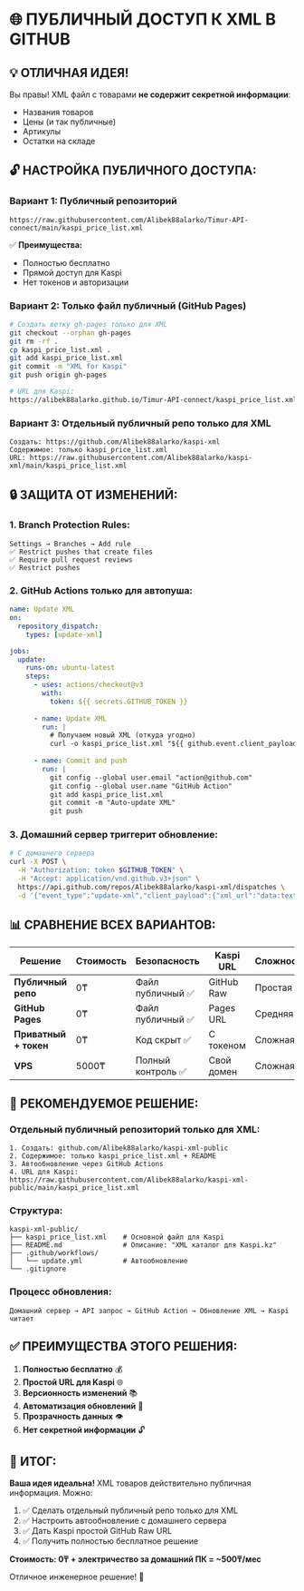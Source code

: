 # 🌐 ПУБЛИЧНЫЙ ДОСТУП К XML В GITHUB

## 💡 **ОТЛИЧНАЯ ИДЕЯ!**

Вы правы! XML файл с товарами **не содержит секретной информации**:
- Названия товаров
- Цены (и так публичные)
- Артикулы
- Остатки на складе

## 🔓 **НАСТРОЙКА ПУБЛИЧНОГО ДОСТУПА:**

### **Вариант 1: Публичный репозиторий**
```
https://raw.githubusercontent.com/Alibek88alarko/Timur-API-connect/main/kaspi_price_list.xml
```
✅ **Преимущества:**
- Полностью бесплатно
- Прямой доступ для Kaspi
- Нет токенов и авторизации

### **Вариант 2: Только файл публичный (GitHub Pages)**
```bash
# Создать ветку gh-pages только для XML
git checkout --orphan gh-pages
git rm -rf .
cp kaspi_price_list.xml .
git add kaspi_price_list.xml
git commit -m "XML for Kaspi"
git push origin gh-pages

# URL для Kaspi:
https://alibek88alarko.github.io/Timur-API-connect/kaspi_price_list.xml
```

### **Вариант 3: Отдельный публичный репо только для XML**
```
Создать: https://github.com/Alibek88alarko/kaspi-xml
Содержимое: только kaspi_price_list.xml
URL: https://raw.githubusercontent.com/Alibek88alarko/kaspi-xml/main/kaspi_price_list.xml
```

## 🔒 **ЗАЩИТА ОТ ИЗМЕНЕНИЙ:**

### **1. Branch Protection Rules:**
```
Settings → Branches → Add rule
✅ Restrict pushes that create files
✅ Require pull request reviews
✅ Restrict pushes
```

### **2. GitHub Actions только для автопуша:**
```yaml
name: Update XML
on:
  repository_dispatch:
    types: [update-xml]

jobs:
  update:
    runs-on: ubuntu-latest
    steps:
      - uses: actions/checkout@v3
        with:
          token: ${{ secrets.GITHUB_TOKEN }}
      
      - name: Update XML
        run: |
          # Получаем новый XML (откуда угодно)
          curl -o kaspi_price_list.xml "${{ github.event.client_payload.xml_url }}"
          
      - name: Commit and push
        run: |
          git config --global user.email "action@github.com"
          git config --global user.name "GitHub Action"
          git add kaspi_price_list.xml
          git commit -m "Auto-update XML"
          git push
```

### **3. Домашний сервер триггерит обновление:**
```bash
# С домашнего сервера
curl -X POST \
  -H "Authorization: token $GITHUB_TOKEN" \
  -H "Accept: application/vnd.github.v3+json" \
  https://api.github.com/repos/Alibek88alarko/kaspi-xml/dispatches \
  -d '{"event_type":"update-xml","client_payload":{"xml_url":"data:text/xml;base64,base64_encoded_xml"}}'
```

## 📊 **СРАВНЕНИЕ ВСЕХ ВАРИАНТОВ:**

| Решение | Стоимость | Безопасность | Kaspi URL | Сложность |
|---------|-----------|--------------|-----------|-----------|
| **Публичный репо** | 0₸ | Файл публичный ✅ | GitHub Raw | Простая |
| **GitHub Pages** | 0₸ | Файл публичный ✅ | Pages URL | Средняя |
| **Приватный + токен** | 0₸ | Код скрыт ✅ | С токеном | Сложная |
| **VPS** | 5000₸ | Полный контроль ✅ | Свой домен | Сложная |

## 🎯 **РЕКОМЕНДУЕМОЕ РЕШЕНИЕ:**

### **Отдельный публичный репозиторий только для XML:**

```
1. Создать: github.com/Alibek88alarko/kaspi-xml-public
2. Содержимое: только kaspi_price_list.xml + README
3. Автообновление через GitHub Actions
4. URL для Kaspi: https://raw.githubusercontent.com/Alibek88alarko/kaspi-xml-public/main/kaspi_price_list.xml
```

### **Структура:**
```
kaspi-xml-public/
├── kaspi_price_list.xml    # Основной файл для Kaspi
├── README.md               # Описание: "XML каталог для Kaspi.kz"
├── .github/workflows/
│   └── update.yml          # Автообновление
└── .gitignore
```

### **Процесс обновления:**
```
Домашний сервер → API запрос → GitHub Action → Обновление XML → Kaspi читает
```

## ✅ **ПРЕИМУЩЕСТВА ЭТОГО РЕШЕНИЯ:**

1. **Полностью бесплатно** 💰
2. **Простой URL для Kaspi** 🌐
3. **Версионность изменений** 📚
4. **Автоматизация обновлений** 🤖
5. **Прозрачность данных** 👁️
6. **Нет секретной информации** 🔓

## 🚀 **ИТОГ:**

**Ваша идея идеальна!** XML товаров действительно публичная информация. Можно:

1. ✅ Сделать отдельный публичный репо только для XML
2. ✅ Настроить автообновление с домашнего сервера  
3. ✅ Дать Kaspi простой GitHub Raw URL
4. ✅ Получить полностью бесплатное решение

**Стоимость: 0₸ + электричество за домашний ПК = ~500₸/мес**

Отличное инженерное решение! 🎯
